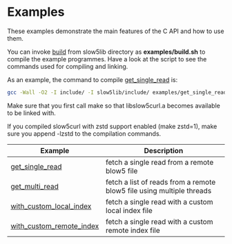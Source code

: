 # Examples

These examples demonstrate the main features of the C API and how to use them.

You can invoke [build](../examples/build.sh) from slow5lib directory as **examples/build.sh** to compile the example programmes. Have a look at the script to see the commands used for compiling and linking.

As an example, the command to compile [get_single_read](../examples/get_single_read.c) is:
```sh
gcc -Wall -O2 -I include/ -I slow5lib/include/ examples/get_single_read.c lib/libslow5curl.a -lcurl -lz lpthread
```
Make sure that you first call make so that libslow5curl.a becomes available to be linked with.

If you compiled slow5curl with zstd support enabled (make zstd=1), make sure you append -lzstd to the compilation commands.

Example | Description
--- | ---
[get_single_read](../examples/get_single_read.c) | fetch a single read from a remote blow5 file
[get_multi_read](../examples/get_multi_read.c) | fetch a list of reads from a remote blow5 file using multiple threads
[with_custom_local_index](../examples/with_custom_local_index.c) | fetch a single read with a custom local index file
[with_custom_remote_index](../examples/with_custom_remote_index.c) | fetch a single read with a custom remote index file
